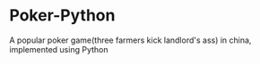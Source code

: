 # Poker-Python
A popular poker game(three farmers kick landlord's ass) in china, implemented using Python
